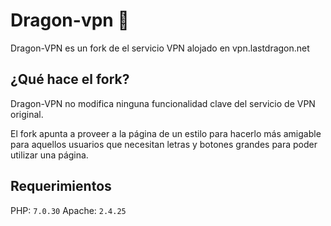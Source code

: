 # Dragon-vpn :dragon:

Dragon-VPN es un fork de el servicio VPN alojado en vpn.lastdragon.net

## ¿Qué hace el fork?

Dragon-VPN no modifica ninguna funcionalidad clave del servicio de VPN original.

El fork apunta a proveer a la página de un estilo para hacerlo más amigable para
aquellos usuarios que necesitan letras y botones grandes para poder
utilizar una página.

## Requerimientos

PHP: `7.0.30`
Apache: `2.4.25`
